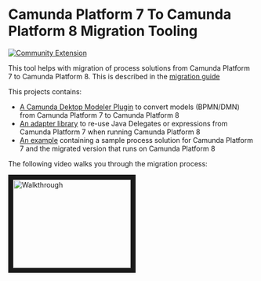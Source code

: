 # Camunda Platform 7 To Camunda Platform 8 Migration Tooling

[![Community Extension](https://img.shields.io/badge/Community%20Extension-An%20open%20source%20community%20maintained%20project-FF4700)](https://github.com/camunda-community-hub/community)

This tool helps with migration of process solutions from Camunda Platform 7 to Camunda Platform 8. This is described in the [migration guide](https://docs.camunda.io/docs/guides/migrating-from-Camunda-Platform/)

This projects contains:

* [A Camunda Dektop Modeler Plugin](modeler-plugin-7-to-8-converter/) to convert models (BPMN/DMN) from Camunda Platform 7 to Camunda Platform 8 
* [An adapter library](camunda-7-adapter/) to re-use Java Delegates or expressions from Camunda Platform 7 when running Camunda Platform 8
* [An example](example/) containing a sample process solution for Camunda Platform 7 and the migrated version that runs on Camunda Platform 8 

The following video walks you through the migration process:

<a href="http://www.youtube.com/watch?feature=player_embedded&v=qyLgXVubL1Q" target="_blank"><img src="http://img.youtube.com/vi/qyLgXVubL1Q/0.jpg" alt="Walkthrough" width="240" height="180" border="10" /></a>
